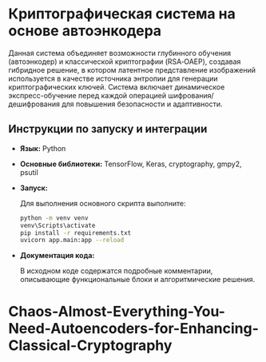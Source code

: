 # Криптографическая система на основе автоэнкодера

Данная система объединяет возможности глубинного обучения (автоэнкодер) и классической криптографии (RSA‑OAEP), создавая гибридное решение, в котором латентное представление изображений используется в качестве источника энтропии для генерации криптографических ключей. Система включает динамическое экспресс-обучение перед каждой операцией шифрования/дешифрования для повышения безопасности и адаптивности.

##  Инструкции по запуску и интеграции

- **Язык:** Python  

- **Основные библиотеки:** TensorFlow, Keras, cryptography, gmpy2, psutil  

- **Запуск:**  

  Для выполнения основного скрипта выполните:

  ```bash
  python -m venv venv
  venv\Scripts\activate
  pip install -r requirements.txt
  uvicorn app.main:app --reload
  ```

- **Документация кода:**  

  В исходном коде содержатся подробные комментарии, описывающие функциональные блоки и алгоритмические решения. 
# Chaos-Almost-Everything-You-Need-Autoencoders-for-Enhancing-Classical-Cryptography
